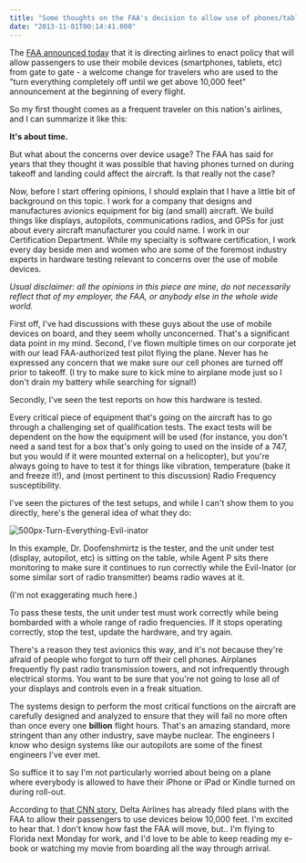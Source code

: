 ```yaml
---
title: "Some thoughts on the FAA's decision to allow use of phones/tablets on airplanes from gate to gate"
date: "2013-11-01T00:14:41.000"
---
```


The [FAA announced today](http://www.cnn.com/2013/10/31/travel/faa-portable-electronic-devices/) that it is directing airlines to enact policy that will allow passengers to use their mobile devices (smartphones, tablets, etc) from gate to gate - a welcome change for travelers who are used to the "turn everything completely off until we get above 10,000 feet" announcement at the beginning of every flight.

So my first thought comes as a frequent traveler on this nation's airlines, and I can summarize it like this:

**It's about time.**

But what about the concerns over device usage? The FAA has said for years that they thought it was possible that having phones turned on during takeoff and landing could affect the aircraft. Is that really not the case?

Now, before I start offering opinions, I should explain that I have a little bit of background on this topic. I work for a company that designs and manufactures avionics equipment for big (and small) aircraft. We build things like displays, autopilots, communications radios, and GPSs for just about every aircraft manufacturer you could name. I work in our Certification Department. While my specialty is software certification, I work every day beside men and women who are some of the foremost industry experts in hardware testing relevant to concerns over the use of mobile devices.

_Usual disclaimer: all the opinions in this piece are mine, do not necessarily reflect that of my employer, the FAA, or anybody else in the whole wide world._

First off, I've had discussions with these guys about the use of mobile devices on board, and they seem wholly unconcerned. That's a significant data point in my mind. Second, I've flown multiple times on our corporate jet with our lead FAA-authorized test pilot flying the plane. Never has he expressed any concern that we make sure our cell phones are turned off prior to takeoff. (I try to make sure to kick mine to airplane mode just so I don't drain my battery while searching for signal!)

Secondly, I've seen the test reports on how this hardware is tested.

Every critical piece of equipment that's going on the aircraft has to go through a challenging set of qualification tests. The exact tests will be dependent on the how the equipment will be used (for instance, you don't need a sand test for a box that's only going to used on the inside of a 747, but you would if it were mounted external on a helicopter), but you're always going to have to test it for things like vibration, temperature (bake it and freeze it!), and (most pertinent to this discussion) Radio Frequency susceptibility.

I've seen the pictures of the test setups, and while I can't show them to you directly, here's the general idea of what they do:

![500px-Turn-Everything-Evil-inator](http://chrishubbs.com/wordpress/wp-content/uploads/2013/10/500px-Turn-Everything-Evil-inator.jpg)

In this example, Dr. Doofenshmirtz is the tester, and the unit under test (display, autopilot, etc) is sitting on the table, while Agent P sits there monitoring to make sure it continues to run correctly while the Evil-Inator (or some similar sort of radio transmitter) beams radio waves at it.

(I'm not exaggerating much here.)

To pass these tests, the unit under test must work correctly while being bombarded with a whole range of radio frequencies. If it stops operating correctly, stop the test, update the hardware, and try again.

There's a reason they test avionics this way, and it's not because they're afraid of people who forgot to turn off their cell phones. Airplanes frequently fly past radio transmission towers, and not infrequently through electrical storms. You want to be sure that you're not going to lose all of your displays and controls even in a freak situation.

The systems design to perform the most critical functions on the aircraft are carefully designed and analyzed to ensure that they will fail no more often than once every one **billion** flight hours. That's an amazing standard, more stringent than any other industry, save maybe nuclear. The engineers I know who design systems like our autopilots are some of the finest engineers I've ever met.

So suffice it to say I'm not particularly worried about being on a plane where everybody is allowed to have their iPhone or iPad or Kindle turned on during roll-out.

According to [that CNN story](http://www.cnn.com/2013/10/31/travel/faa-portable-electronic-devices/), Delta Airlines has already filed plans with the FAA to allow their passengers to use devices below 10,000 feet. I'm excited to hear that. I don't know how fast the FAA will move, but.. I'm flying to Florida next Monday for work, and I'd love to be able to keep reading my e-book or watching my movie from boarding all the way through arrival.
